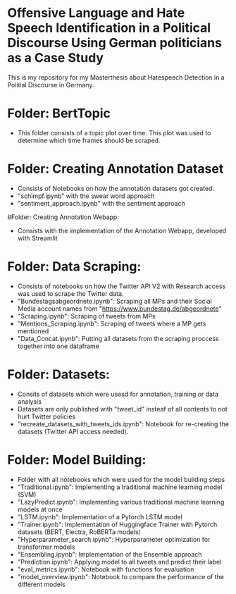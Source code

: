 # Offensive Language and Hate Speech Identification in a Political Discourse Using German politicians as a Case Study
This is my repository for my Masterthesis about Hatespeech Detection in a Politial Discourse in Germany.

# Folder: BertTopic
- This folder consists of a topic plot over time. This plot was used to determine which time frames should be scraped.

# Folder: Creating Annotation Dataset
- Consists of Notebooks on how the annotation datasets got created.
- "schimpf.ipynb" with the swear word approach
- "sentiment_approach.ipynb" with the sentiment approach

#Folder: Creating Annotation Webapp:

- Consists with the implementation of the Annotation Webapp, developed with Streamlit

# Folder: Data Scraping:

- Consists of notebooks on how the Twitter API V2 with Research access was used to scrape the Twitter data.
- "Bundestagsabgeordnete.ipynb": Scraping all MPs and their Social Media account names from "https://www.bundestag.de/abgeordnete"
- "Scraping.ipynb": Scraping of tweets from MPs
- "Mentions_Scraping.ipynb": Scraping of tweets where a MP gets mentioned
- "Data_Concat.ipynb": Putting all datasets from the scraping proccess together into one dataframe

# Folder: Datasets:

- Consits of datasets which were usesd for annotation, training or data analysis
- Datasets are only published with "tweet_id" insteaf of all contents to not hurt Twitter policies
- "recreate_datasets_with_tweets_ids.ipynb": Notebook for re-creating the datasets (Twitter API access needed).

# Folder: Model Building:

- Folder with all notebooks which were used for the model building steps
- "Traditional.ipynb": Implementing a traditional machine learning model (SVM)
- "LazyPredict.ipynb": Implementing various traditional machine learning models at once
- "LSTM.ipynb": Implementation of a Pytorch LSTM model
- "Trainer.ipynb": Implementation of Huggingface Trainer with Pytorch datasets (BERT, Electra, RoBERTa models)
- "Hyperparameter_search.ipynb": Hyperparameter optimization for transformer models
- "Ensembling.ipynb": Implementation of the Ensemble approach
- "Prediction.ipynb": Applying model to all tweets and predict their label
- "eval_metrics.ipynb": Notebook with functions for evaluation
- "model_overview.ipynb": Notebook to compare the performance of the different models
